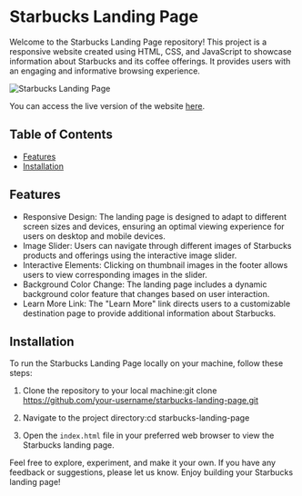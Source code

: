 # Starbucks Landing Page

Welcome to the Starbucks Landing Page repository! This project is a responsive website created using HTML, CSS, and JavaScript to showcase information about Starbucks and its coffee offerings. It provides users with an engaging and informative browsing experience.

![Starbucks Landing Page](ss.png)

You can access the live version of the website [here](https://dot-d69.github.io/starbuck-landing-page/).

## Table of Contents

- [Features](#Features)
- [Installation](#installation)

## Features

- Responsive Design: The landing page is designed to adapt to different screen sizes and devices, ensuring an optimal viewing experience for users on desktop and mobile devices.
- Image Slider: Users can navigate through different images of Starbucks products and offerings using the interactive image slider.
- Interactive Elements: Clicking on thumbnail images in the footer allows users to view corresponding images in the slider.
- Background Color Change: The landing page includes a dynamic background color feature that changes based on user interaction.
- Learn More Link: The "Learn More" link directs users to a customizable destination page to provide additional information about Starbucks.

## Installation

To run the Starbucks Landing Page locally on your machine, follow these steps:

1. Clone the repository to your local machine:git clone https://github.com/your-username/starbucks-landing-page.git

2. Navigate to the project directory:cd starbucks-landing-page


3. Open the `index.html` file in your preferred web browser to view the Starbucks landing page.


Feel free to explore, experiment, and make it your own. If you have any feedback or suggestions, please let us know. Enjoy building your Starbucks landing page!
